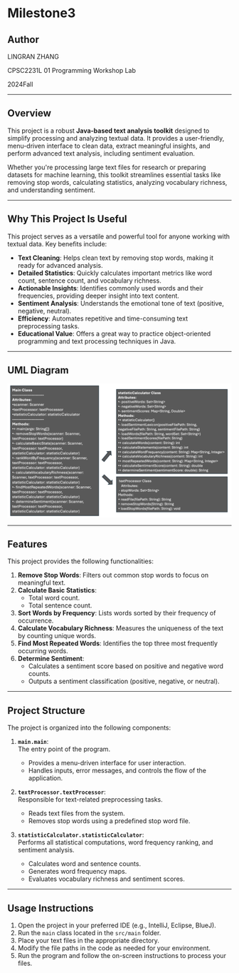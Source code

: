 # Milestone3

## Author
LINGRAN ZHANG  

CPSC2231L 01 Programming Workshop Lab  

2024Fall  

---

## Overview

This project is a robust **Java-based text analysis toolkit** designed to simplify processing and analyzing textual data. It provides a user-friendly, menu-driven interface to clean data, extract meaningful insights, and perform advanced text analysis, including sentiment evaluation.

Whether you're processing large text files for research or preparing datasets for machine learning, this toolkit streamlines essential tasks like removing stop words, calculating statistics, analyzing vocabulary richness, and understanding sentiment.

---

## Why This Project Is Useful

This project serves as a versatile and powerful tool for anyone working with textual data. Key benefits include:

- **Text Cleaning**: Helps clean text by removing stop words, making it ready for advanced analysis.
- **Detailed Statistics**: Quickly calculates important metrics like word count, sentence count, and vocabulary richness.
- **Actionable Insights**: Identifies commonly used words and their frequencies, providing deeper insight into text content.
- **Sentiment Analysis**: Understands the emotional tone of text (positive, negative, neutral).
- **Efficiency**: Automates repetitive and time-consuming text preprocessing tasks.
- **Educational Value**: Offers a great way to practice object-oriented programming and text processing techniques in Java.

---

## UML Diagram
![UML Diagram](https://github.com/Lingran0/Milestone-2/blob/f4957201a2f01cca7e73b4c86a872c648373d43c/UML%20Diagram.png)

---

## Features

This project provides the following functionalities:

1. **Remove Stop Words**: Filters out common stop words to focus on meaningful text.
2. **Calculate Basic Statistics**:
   - Total word count.
   - Total sentence count.
3. **Sort Words by Frequency**: Lists words sorted by their frequency of occurrence.
4. **Calculate Vocabulary Richness**: Measures the uniqueness of the text by counting unique words.
5. **Find Most Repeated Words**: Identifies the top three most frequently occurring words.
6. **Determine Sentiment**:
   - Calculates a sentiment score based on positive and negative word counts.
   - Outputs a sentiment classification (positive, negative, or neutral).

---

## Project Structure

The project is organized into the following components:

1. **`main.main`**:  
   The entry point of the program.  
   - Provides a menu-driven interface for user interaction.
   - Handles inputs, error messages, and controls the flow of the application.

2. **`textProcessor.textProcessor`**:  
   Responsible for text-related preprocessing tasks.  
   - Reads text files from the system.
   - Removes stop words using a predefined stop word file.

3. **`statisticCalculator.statisticCalculator`**:  
   Performs all statistical computations, word frequency ranking, and sentiment analysis.  
   - Calculates word and sentence counts.
   - Generates word frequency maps.
   - Evaluates vocabulary richness and sentiment scores.

---

## Usage Instructions
1. Open the project in your preferred IDE (e.g., IntelliJ, Eclipse, BlueJ).
2. Run the `main` class located in the `src/main` folder.
3.  Place your text files in the appropriate directory.
4. Modify the file paths in the code as needed for your environment.
5. Run the program and follow the on-screen instructions to process your files.
